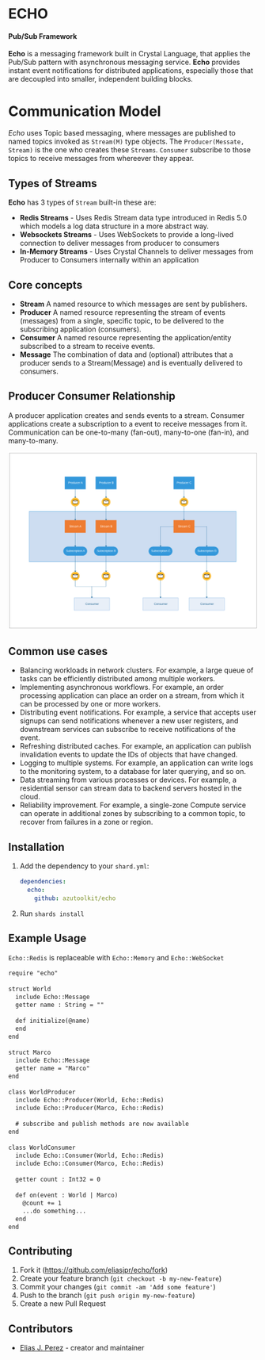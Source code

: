# ECHO 


#### Pub/Sub Framework

**Echo** is a messaging framework built in Crystal Language, that applies the Pub/Sub pattern with asynchronous messaging service. **Echo** provides instant event notifications for distributed applications, especially those that are decoupled into smaller, independent building blocks.

# Communication Model

*Echo* uses Topic based messaging, where messages are published to named topics invoked as `Stream(M)` type objects. The `Producer(Messate, Stream)` is the one who creates these `Streams`. `Consumer` subscribe to those topics to receive messages from whereever they appear.

## Types of Streams

**Echo** has 3 types of `Stream` built-in these are:

- **Redis Streams** - Uses Redis Stream data type introduced in Redis 5.0 which models a log data structure in a more abstract way. 
- **Websockets Streams** - Uses WebSockets to provide a long-lived connection to deliver messages from producer to consumers 
- **In-Memory Streams** - Uses Crystal Channels to deliver messages from Producer to Consumers internally within an application

## Core concepts

  - **Stream** A named resource to which messages are sent by publishers.
  - **Producer** A named resource representing the stream of events (messages) from a single, specific topic, to be delivered to the subscribing application (consumers).
  - **Consumer** A named resource representing the application/entity subscribed to a stream to receive events.
  - **Message** The combination of data and (optional) attributes that a producer sends to a Stream(Message) and is eventually delivered to consumers.

## Producer Consumer Relationship

A producer application creates and sends events to a stream. Consumer applications create a subscription to a event to receive messages from it. Communication can be one-to-many (fan-out), many-to-one (fan-in), and many-to-many.

![Producer-Consumer relationships](./Sub.svg "Producer Consumer Relationship")

## Common use cases

  - Balancing workloads in network clusters. For example, a large queue of tasks can be efficiently distributed among multiple workers.
  - Implementing asynchronous workflows. For example, an order processing application can place an order on a stream, from which it can be processed by one or more workers.
  - Distributing event notifications. For example, a service that accepts user signups can send notifications whenever a new user registers, and downstream services can subscribe to receive notifications of the event.
  - Refreshing distributed caches. For example, an application can publish invalidation events to update the IDs of objects that have changed.
  - Logging to multiple systems. For example, an application can write logs to the monitoring system, to a database for later querying, and so on.
  - Data streaming from various processes or devices. For example, a residential sensor can stream data to backend servers hosted in the cloud.
  - Reliability improvement. For example, a single-zone Compute  service can operate in additional zones by subscribing to a common topic, to recover from failures in a zone or region.


## Installation

1. Add the dependency to your `shard.yml`:

   ```yaml
   dependencies:
     echo:
       github: azutoolkit/echo
   ```

2. Run `shards install`

## Example Usage

`Echo::Redis` is replaceable with `Echo::Memory` and `Echo::WebSocket`

```crystal
require "echo"

struct World
  include Echo::Message
  getter name : String = ""

  def initialize(@name)
  end
end

struct Marco
  include Echo::Message
  getter name = "Marco"
end

class WorldProducer
  include Echo::Producer(World, Echo::Redis)
  include Echo::Producer(Marco, Echo::Redis)

  # subscribe and publish methods are now available
end

class WorldConsumer
  include Echo::Consumer(World, Echo::Redis)
  include Echo::Consumer(Marco, Echo::Redis)

  getter count : Int32 = 0

  def on(event : World | Marco)
    @count += 1
    ...do something...
  end
end
```


## Contributing

1. Fork it (<https://github.com/eliasjpr/echo/fork>)
2. Create your feature branch (`git checkout -b my-new-feature`)
3. Commit your changes (`git commit -am 'Add some feature'`)
4. Push to the branch (`git push origin my-new-feature`)
5. Create a new Pull Request

## Contributors

- [Elias J. Perez](https://github.com/eliasjpr) - creator and maintainer
